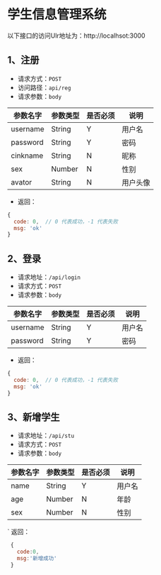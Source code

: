 # 学生信息管理系统
以下接口的访问Ulr地址为：http://localhsot:3000
## 1、注册

  - 请求方式：`POST`
  - 访问路径：`api/reg`
  - 请求参数：`body`

 | 参数名字 | 参数类型 | 是否必须 | 说明 |
 | ---- | ---- | ---- | ---- |
 | username | String | Y | 用户名 |
 | password | String | Y | 密码 |
 | cinkname | String | N | 昵称 |
 | sex | Number | N | 性别 | 
 | avator | String | N | 用户头像 |

 - 返回：
```js
{
  code: 0,  // 0 代表成功，-1 代表失败
  msg: 'ok'
}
```

## 2、登录

- 请求地址：`/api/login`
- 请求方式：`POST`
- 请求参数：`body`

| 参数名字 | 参数类型 | 是否必须 | 说明 |
| --- | --- |--- | --- |
| username | String | Y | 用户名 |
| password | String | Y | 密码 |

- 返回：
```js
{
  code: 0,  // 0 代表成功，-1 代表失败
  msg: 'ok'
}
```

## 3、新增学生

- 请求地址：`/api/stu`
- 请求方式：`POST`
- 请求参数：`body`

| 参数名字 | 参数类型 | 是否必须 | 说明 |
| --- | --- |--- | --- |
| name | String | Y | 用户名 |
| age | Number | N | 年龄 |
| sex | Number | N | 性别 |

` 返回：
``` js
 {
   code:0,
   msg:'新增成功'
 }